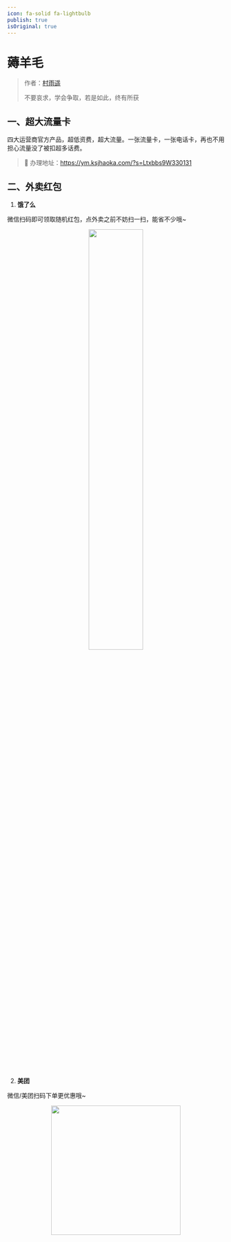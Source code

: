 ```yaml
---
icon: fa-solid fa-lightbulb
publish: true
isOriginal: true
---
```

# 薅羊毛


> 作者：[村雨遥](https://github.com/cunyu1943)
> 
> 不要哀求，学会争取，若是如此，终有所获

## 一、超大流量卡

四大运营商官方产品，超低资费，超大流量。一张流量卡，一张电话卡，再也不用担心流量没了被扣超多话费。

>   🗼 办理地址：https://ym.ksjhaoka.com/?s=Ltxbbs9W330131

## 二、外卖红包

1.   **饿了么**

微信扫码即可领取随机红包，点外卖之前不妨扫一扫，能省不少哦~

<center>
<img src="/ads/ele.jpg" width="50%"/>
</center>

2.   **美团**

微信/美团扫码下单更优惠哦~

<center>
<img src="/ads/meituan.png" width="300"/>
</center>